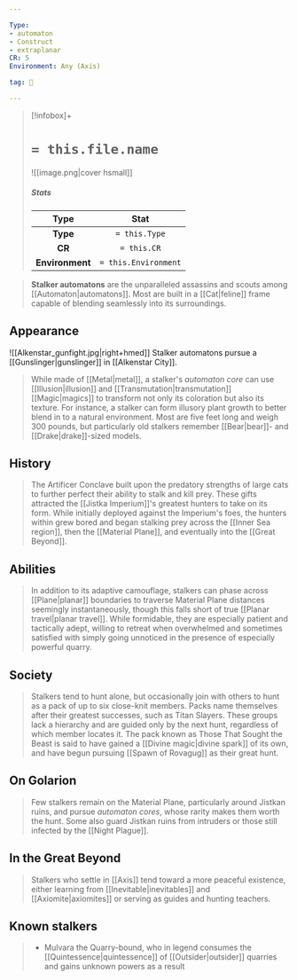 ```yaml
---

Type:
- automaton
- Construct
- extraplanar
CR: 5
Environment: Any (Axis)

tag: 👹

---
```


> [!infobox]+
> #  `= this.file.name`
> ![[image.png|cover hsmall]]
> ##### Stats
> Type | Stat |
> :---:|:---:|
> **Type** | `= this.Type` |
> **CR** | `= this.CR` |
> **Environment** | `= this.Environment` |



> **Stalker automatons** are the unparalleled assassins and scouts among [[Automaton|automatons]]. Most are built in a [[Cat|feline]] frame capable of blending seamlessly into its surroundings.



## Appearance

![[Alkenstar_gunfight.jpg|right+hmed]] 
 Stalker automatons pursue a [[Gunslinger|gunslinger]] in [[Alkenstar City]].
> While made of [[Metal|metal]], a stalker's *automaton core* can use [[Illusion|illusion]] and [[Transmutation|transmutation]] [[Magic|magics]] to transform not only its coloration but also its texture. For instance, a stalker can form illusory plant growth to better blend in to a natural environment. Most are five feet long and weigh 300 pounds, but particularly old stalkers remember [[Bear|bear]]- and [[Drake|drake]]-sized models.


## History

> The Artificer Conclave built upon the predatory strengths of large cats to further perfect their ability to stalk and kill prey. These gifts attracted the [[Jistka Imperium]]'s greatest hunters to take on its form. While initially deployed against the Imperium's foes, the hunters within grew bored and began stalking prey across the [[Inner Sea region]], then the [[Material Plane]], and eventually into the [[Great Beyond]].


## Abilities

> In addition to its adaptive camouflage, stalkers can phase across [[Plane|planar]] boundaries to traverse Material Plane distances seemingly instantaneously, though this falls short of true [[Planar travel|planar travel]]. While formidable, they are especially patient and tactically adept, willing to retreat when overwhelmed and sometimes satisfied with simply going unnoticed in the presence of especially powerful quarry.


## Society

> Stalkers tend to hunt alone, but occasionally join with others to hunt as a pack of up to six close-knit members. Packs name themselves after their greatest successes, such as Titan Slayers. These groups lack a hierarchy and are guided only by the next hunt, regardless of which member locates it.
> The pack known as Those That Sought the Beast is said to have gained a [[Divine magic|divine spark]] of its own, and have begun pursuing [[Spawn of Rovagug]] as their great hunt.


## On Golarion

> Few stalkers remain on the Material Plane, particularly around Jistkan ruins, and pursue *automaton cores*, whose rarity makes them worth the hunt. Some also guard Jistkan ruins from intruders or those still infected by the [[Night Plague]].


## In the Great Beyond

> Stalkers who settle in [[Axis]] tend toward a more peaceful existence, either learning from [[Inevitable|inevitables]] and [[Axiomite|axiomites]] or serving as guides and hunting teachers.


## Known stalkers

> - Mulvara the Quarry-bound, who in legend consumes the [[Quintessence|quintessence]] of [[Outsider|outsider]] quarries and gains unknown powers as a result







